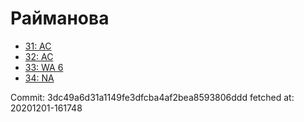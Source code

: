# Райманова
- [31: AC](31.md)
- [32: AC](32.md)
- [33: WA 6](33.md)
- [34: NA](34.md)

Commit: 3dc49a6d31a1149fe3dfcba4af2bea8593806ddd
 fetched at: 20201201-161748
